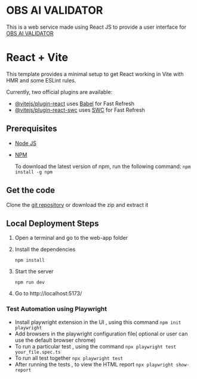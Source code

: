 # OBS AI VALIDATOR

This is a web service made using React JS to provide a user interface for [OBS AI VALIDATOR](https://github.com/Bridgeconn/oce_2024_obs_ai_validator)

# React + Vite

This template provides a minimal setup to get React working in Vite with HMR and some ESLint rules.

Currently, two official plugins are available:

- [@vitejs/plugin-react](https://github.com/vitejs/vite-plugin-react/blob/main/packages/plugin-react/README.md) uses [Babel](https://babeljs.io/) for Fast Refresh
- [@vitejs/plugin-react-swc](https://github.com/vitejs/vite-plugin-react-swc) uses [SWC](https://swc.rs/) for Fast Refresh

## Prerequisites

- [Node JS](https://nodejs.org/en/)
- [NPM](https://docs.npmjs.com/downloading-and-installing-node-js-and-npm)

  To download the latest version of npm, run the following command:
  `npm install -g npm`

## Get the code

Clone the [git repository](https://github.com/Bridgeconn/oce_2024_obs_ai_validator) or download the zip and extract it

## Local Deployment Steps

1. Open a terminal and go to the web-app folder
2. Install the dependencies

   `npm install`

3. Start the server

   `npm run dev`

4. Go to http://localhost:5173/

<!-- ## Production Deployment Steps

?? -->

### Test Automation using Playwright

- Install playwright extension in the UI , using this command
  `npm init playwright`
- Add browsers in the playwright configuration file( optional or user can use the default browser chrome)
- To run a particular test , using the command
  `npx playwright test your_file.spec.ts`
- To run all test together
  `npx playwright test`
- After running the tests , to view the HTML report `npx playwright show-report`
